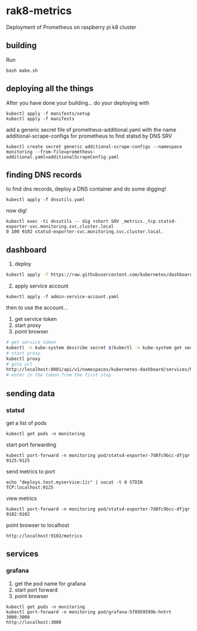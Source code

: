 # rak8-metrics

Deployment of Prometheus on raspberry pi k8 cluster

## building

Run 

```
bash make.sh
```

## deploying all the things

After you have done your building... do your deploying with

```
kubectl apply -f manifests/setup
kubectl apply -f manifests
```

add a generic secret file of prometheus-additional.yaml with the name additional-scrape-configs for prometheus to find statsd by DNS SRV

```
kubectl create secret generic additional-scrape-configs --namespace monitoring --from-file=prometheus-additional.yaml=additionalScrapeConfig.yaml
```

## finding DNS records

to find dns records, deploy a DNS container and do some digging!

```
kubectl apply -f dnsutils.yaml
```

now dig!

```
kubectl exec -ti dnsutils -- dig +short SRV _metrics._tcp.statsd-exporter-svc.monitoring.svc.cluster.local
0 100 9102 statsd-exporter-svc.monitoring.svc.cluster.local.
```

## dashboard

1. deploy

```bash
kubectl apply -f https://raw.githubusercontent.com/kubernetes/dashboard/v2.0.4/aio/deploy/recommended.yaml
```

2. apply service account

```
kubectl apply -f admin-service-account.yaml
```

then to use the account...

1. get service token
1. start proxy
1. point browser

```bash
# get service token
kubectl -n kube-system describe secret $(kubectl -n kube-system get secret | grep admin | awk '{print $1}')
# start proxy
kubectl proxy
# goto url
http://localhost:8001/api/v1/namespaces/kubernetes-dashboard/services/https:kubernetes-dashboard:/proxy/#/login
# enter in the token from the first step
```

## sending data

### statsd

get a list of pods

```
kubectl get pods -n monitoring
```

start port forwarding

```
kubectl port-forward -n monitoring pod/statsd-exporter-7d8fc9bcc-dfjqr 9125:9125
```

send metrics to port

```
echo "deploys.test.myservice:1|c" | socat -t 0 STDIN TCP:localhost:9125
```

view metrics

```
kubectl port-forward -n monitoring pod/statsd-exporter-7d8fc9bcc-dfjqr 9102:9102
```

point browser to localhost

```
http://localhost:9102/metrics
```

## services

### grafana

1. get the pod name for grafana
1. start port forward
1. point browser

```
kubectl get pods -n monitoring
kubectl port-forward -n monitoring pod/grafana-5f8959599b-hntrt 3000:3000
http://localhost:3000
```
